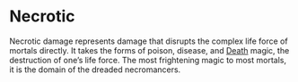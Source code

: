 ---
---

# Necrotic

Necrotic damage represents damage that disrupts the complex life force of mortals directly. It takes the forms of poison, disease, and [Death](../Magic/Spell%20Domains/Death.md) magic, the destruction of one’s life force. The most frightening magic to most mortals, it is the domain of the dreaded necromancers.
